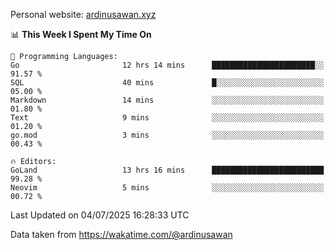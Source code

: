 Personal website: [ardinusawan.xyz](https://ardinusawan.xyz)

<!--START_SECTION:waka-->
📊 **This Week I Spent My Time On** 

```text
💬 Programming Languages: 
Go                       12 hrs 14 mins      ███████████████████████░░   91.57 % 
SQL                      40 mins             █░░░░░░░░░░░░░░░░░░░░░░░░   05.00 % 
Markdown                 14 mins             ░░░░░░░░░░░░░░░░░░░░░░░░░   01.80 % 
Text                     9 mins              ░░░░░░░░░░░░░░░░░░░░░░░░░   01.20 % 
go.mod                   3 mins              ░░░░░░░░░░░░░░░░░░░░░░░░░   00.43 % 

🔥 Editors: 
GoLand                   13 hrs 16 mins      █████████████████████████   99.28 % 
Neovim                   5 mins              ░░░░░░░░░░░░░░░░░░░░░░░░░   00.72 % 
```


 Last Updated on 04/07/2025 16:28:33 UTC
<!--END_SECTION:waka-->
Data taken from https://wakatime.com/@ardinusawan
